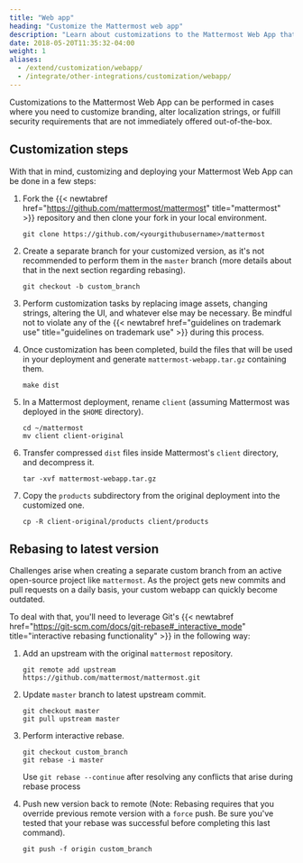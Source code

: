```yaml
---
title: "Web app"
heading: "Customize the Mattermost web app"
description: "Learn about customizations to the Mattermost Web App that can be performed when you need to customized branding, functionality or security."
date: 2018-05-20T11:35:32-04:00
weight: 1
aliases:
  - /extend/customization/webapp/
  - /integrate/other-integrations/customization/webapp/
---
```


Customizations to the Mattermost Web App can be performed in cases where you need to customize branding, alter localization strings, or fulfill security requirements that are not immediately offered out-of-the-box.  
  
## Customization steps 
With that in mind, customizing and deploying your Mattermost Web App can be done in a few steps:  

1. Fork the {{< newtabref href="https://github.com/mattermost/mattermost" title="mattermost" >}} repository and then clone your fork in your local environment.
   
    ```shell
    git clone https://github.com/<yourgithubusername>/mattermost
    ```

2. Create a separate branch for your customized version, as it's not recommended to perform them in the `master` branch (more details about that in the next section regarding rebasing).
   
    ```shell
    git checkout -b custom_branch
    ```
   
3. Perform customization tasks by replacing image assets, changing strings, altering the UI, and whatever else may be necessary. Be mindful not to violate any of the {{< newtabref href="guidelines on trademark use" title="guidelines on trademark use" >}} during this process.

4. Once customization has been completed, build the files that will be used in your deployment and generate `mattermost-webapp.tar.gz` containing them.

    ```shell
    make dist
    ```

5. In a Mattermost deployment, rename `client` (assuming Mattermost was deployed in the `$HOME` directory).
   
    ```shell
    cd ~/mattermost
    mv client client-original
    ```

6. Transfer compressed `dist` files inside Mattermost's `client` directory, and decompress it.

    ```shell
    tar -xvf mattermost-webapp.tar.gz
    ```

7. Copy the `products` subdirectory from the original deployment into the customized one.

    ```shell
    cp -R client-original/products client/products
    ```

## Rebasing to latest version
Challenges arise when creating a separate custom branch from an active open-source project like `mattermost`. As the project gets new commits and pull requests on a daily basis, your custom webapp can quickly become outdated.

To deal with that, you'll need to leverage Git's {{< newtabref href="https://git-scm.com/docs/git-rebase#_interactive_mode" title="interactive rebasing functionality" >}} in the following way:

1. Add an upstream with the original `mattermost` repository.

    ```shell
    git remote add upstream https://github.com/mattermost/mattermost.git
    ```

2. Update `master` branch to latest upstream commit.

    ```shell
    git checkout master
    git pull upstream master
    ```

3. Perform interactive rebase.

    ```shell
    git checkout custom_branch  
    git rebase -i master
    ```

    Use `git rebase --continue` after resolving any conflicts that arise during rebase process

4. Push new version back to remote (Note: Rebasing requires that you override previous remote version with a `force` push. Be sure you've tested that your rebase was successful before completing this last command).
   
    ```shell
    git push -f origin custom_branch  
    ```
